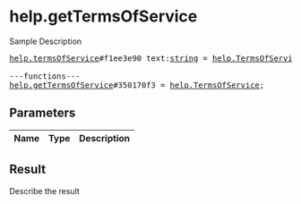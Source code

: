 # help.getTermsOfService

Sample Description

<pre>
<a href="../constructor/help.termsOfService">help.termsOfService</a>#f1ee3e90 text:<a href="../type/string.md">string</a> = <a href="../type/help.TermsOfService.md">help.TermsOfService</a>;

---functions---
<a href="../method/help.getTermsOfService.md">help.getTermsOfService</a>#350170f3 = <a href="../type/help.TermsOfService.md">help.TermsOfService</a>;
</pre>

## Parameters

| Name | Type | Description |
|------|:----:|-------------|

## Result

Describe the result

